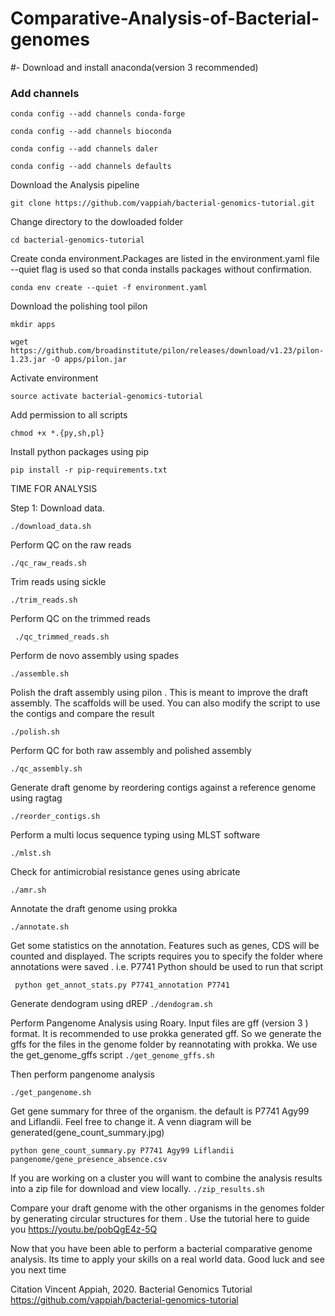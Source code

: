 # Comparative-Analysis-of-Bacterial-genomes


#- Download and install anaconda(version 3 recommended)

### Add channels

```
conda config --add channels conda-forge

conda config --add channels bioconda

conda config --add channels daler

conda config --add channels defaults
```

Download the Analysis pipeline

```
git clone https://github.com/vappiah/bacterial-genomics-tutorial.git
```

Change directory to the dowloaded folder

```
cd bacterial-genomics-tutorial
```

Create conda environment.Packages are listed in the environment.yaml file --quiet flag is used so that conda installs packages without confirmation. 

```
conda env create --quiet -f environment.yaml
```

Download the polishing tool pilon

```
mkdir apps

wget https://github.com/broadinstitute/pilon/releases/download/v1.23/pilon-1.23.jar -O apps/pilon.jar
```

Activate environment
```
source activate bacterial-genomics-tutorial
```

Add permission to all scripts
```
chmod +x *.{py,sh,pl}
```

Install python packages using pip
```
pip install -r pip-requirements.txt
```

TIME FOR ANALYSIS

Step 1: Download data. 
```
./download_data.sh
```

Perform QC on the raw reads
```
./qc_raw_reads.sh
```
Trim reads using sickle
```
./trim_reads.sh
```
Perform QC on the trimmed reads

``` ./qc_trimmed_reads.sh```

Perform de novo assembly using spades
```
./assemble.sh
```
Polish the draft assembly using pilon . This is meant to improve the draft assembly. The scaffolds will be used. You can also modify the script to use the contigs and compare the result 
```
./polish.sh
```
Perform QC for both raw assembly and polished assembly
```
./qc_assembly.sh
```

Generate draft genome by reordering contigs against a reference genome using ragtag
```
./reorder_contigs.sh
```
Perform a multi locus sequence typing using MLST software
```
./mlst.sh
```
Check for antimicrobial resistance genes using abricate
```
./amr.sh
```
Annotate the draft genome using prokka
```
./annotate.sh
```
Get some statistics on the annotation. Features such as genes, CDS will be counted and displayed. The scripts requires you to specify the folder where annotations were saved . i.e. P7741
Python should be used to run that script

``` python get_annot_stats.py P7741_annotation P7741``` 

Generate dendogram using dREP
``` ./dendogram.sh ```

Perform Pangenome Analysis using Roary. Input files are gff (version 3 ) format. It is recommended to use prokka generated gff. So we generate the gffs for the files in the genome folder by reannotating with prokka. We use the get_genome_gffs script
```./get_genome_gffs.sh ```

Then perform pangenome analysis

``` 
./get_pangenome.sh
```

Get gene summary for three of the organism. the default is P7741 Agy99 and Liflandii. Feel free to change it. A venn diagram will be generated(gene_count_summary.jpg)

```python gene_count_summary.py P7741 Agy99 Liflandii pangenome/gene_presence_absence.csv```


If you are working on a cluster you will want to combine the analysis results into a zip file for download and view locally. 
```./zip_results.sh```


Compare your draft genome with the other organisms in the genomes folder by generating circular structures for them . Use the tutorial here to guide you https://youtu.be/pobQgE4z-5Q


Now that you have been able to perform a bacterial comparative genome analysis. Its time to apply your skills on a real world data.
Good luck and see you next time

Citation
Vincent Appiah, 2020.  Bacterial Genomics Tutorial  https://github.com/vappiah/bacterial-genomics-tutorial
